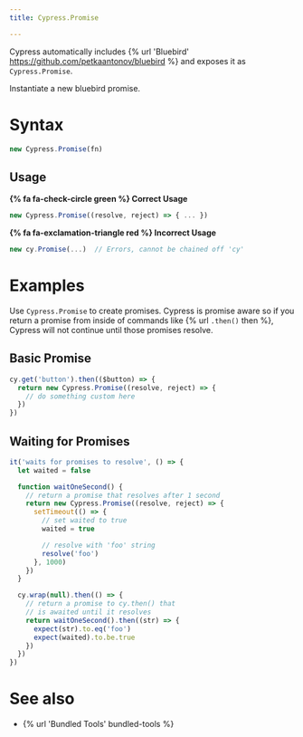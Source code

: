 ```yaml
---
title: Cypress.Promise

---
```


Cypress automatically includes {% url 'Bluebird' https://github.com/petkaantonov/bluebird %} and exposes it as `Cypress.Promise`.

Instantiate a new bluebird promise.

# Syntax

```javascript
new Cypress.Promise(fn)
```

## Usage

**{% fa fa-check-circle green %} Correct Usage**

```javascript
new Cypress.Promise((resolve, reject) => { ... })
```

**{% fa fa-exclamation-triangle red %} Incorrect Usage**

```javascript
new cy.Promise(...)  // Errors, cannot be chained off 'cy'
```
# Examples

Use `Cypress.Promise` to create promises. Cypress is promise aware so if you return a promise from inside of commands like {% url `.then()` then %}, Cypress will not continue until those promises resolve.

## Basic Promise

```javascript
cy.get('button').then(($button) => {
  return new Cypress.Promise((resolve, reject) => {
    // do something custom here
  })
})
```

## Waiting for Promises

```javascript
it('waits for promises to resolve', () => {
  let waited = false

  function waitOneSecond() {
    // return a promise that resolves after 1 second
    return new Cypress.Promise((resolve, reject) => {
      setTimeout(() => {
        // set waited to true
        waited = true

        // resolve with 'foo' string
        resolve('foo')
      }, 1000)
    })
  }

  cy.wrap(null).then(() => {
    // return a promise to cy.then() that
    // is awaited until it resolves
    return waitOneSecond().then((str) => {
      expect(str).to.eq('foo')
      expect(waited).to.be.true
    })
  })
})
```

# See also

- {% url 'Bundled Tools' bundled-tools %}
